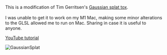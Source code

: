 
This is a modification of Tim Gerritsen's [Gaussian splat tox](https://derivative.ca/community-post/asset/gaussian-splatting/69107).
<br> </br>
I was unable to get it to work on my M1 Mac, making some minor alterations to the GLSL allowed me to run on Mac.
Sharing in case it is useful to anyone. 

[YouTube tutorial](https://www.youtube.com/watch?v=Mr8H0irijhM)

![](https://github.com/atarilover123/GaussianSplat_TD/blob/main/GaussianSplat_noise.png?raw=true "GaussianSplat")


